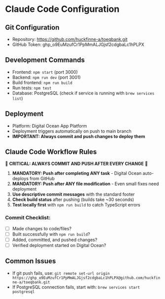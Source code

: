 # Claude Code Configuration

## Git Configuration
- Repository: https://github.com/huckfinne-a/toeqbank.git
- GitHub Token: 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

## Development Commands
- Frontend: `npm start` (port 3000)
- Backend: `npm run dev` (port 3001)
- Build frontend: `npm run build`
- Run tests: `npm test`
- Database: PostgreSQL (check if service is running with `brew services list`)

## Deployment
- Platform: Digital Ocean App Platform
- Deployment triggers automatically on push to main branch
- **IMPORTANT: Always commit and push changes to deploy them**

## Claude Code Workflow Rules
🚨 **CRITICAL: ALWAYS COMMIT AND PUSH AFTER EVERY CHANGE** 🚨

1. **MANDATORY: Push after completing ANY task** - Digital Ocean auto-deploys from GitHub
2. **MANDATORY: Push after ANY file modification** - Even small fixes need deployment
3. **Use descriptive commit messages** with the standard footer
4. **Check build status** after pushing (builds take ~30 seconds) 
5. **Test locally first** with `npm run build` to catch TypeScript errors

### Commit Checklist:
- [ ] Made changes to code/files?
- [ ] Built successfully with `npm run build`?  
- [ ] Added, committed, and pushed changes?
- [ ] Verified deployment started on Digital Ocean?

## Common Issues
- If git push fails, use: `git remote set-url origin https://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@github.com/huckfinne-a/toeqbank.git`
- If PostgreSQL connection fails, start with: `brew services start postgresql`